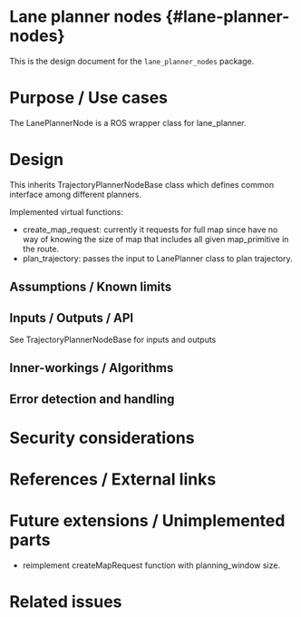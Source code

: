 Lane planner nodes {#lane-planner-nodes}
===========

This is the design document for the `lane_planner_nodes` package.


# Purpose / Use cases
The LanePlannerNode is a ROS wrapper class for lane_planner.

# Design
This inherits TrajectoryPlannerNodeBase class which defines common interface among different planners.

Implemented virtual functions:
* create_map_request: currently it requests for full map since have no way of knowing the size of map that includes all given map_primitive in the route.
* plan_trajectory: passes the input to LanePlanner class to plan trajectory.

## Assumptions / Known limits

## Inputs / Outputs / API
See TrajectoryPlannerNodeBase for inputs and outputs

## Inner-workings / Algorithms
<!-- If applicable -->


## Error detection and handling
<!-- Required -->


# Security considerations
<!-- Required -->
<!-- Things to consider:
- Spoofing (How do you check for and handle fake input?)
- Tampering (How do you check for and handle tampered input?)
- Repudiation (How are you affected by the actions of external actors?).
- Information Disclosure (Can data leak?).
- Denial of Service (How do you handle spamming?).
- Elevation of Privilege (Do you need to change permission levels during execution?) -->


# References / External links
<!-- Optional -->


# Future extensions / Unimplemented parts
* reimplement createMapRequest function with planning_window size.

# Related issues
<!-- Required -->
